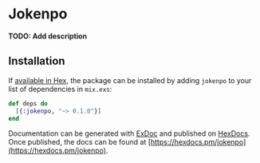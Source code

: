 # Jokenpo

**TODO: Add description**

## Installation

If [available in Hex](https://hex.pm/docs/publish), the package can be installed
by adding `jokenpo` to your list of dependencies in `mix.exs`:

```elixir
def deps do
  [{:jokenpo, "~> 0.1.0"}]
end
```

Documentation can be generated with [ExDoc](https://github.com/elixir-lang/ex_doc)
and published on [HexDocs](https://hexdocs.pm). Once published, the docs can
be found at [https://hexdocs.pm/jokenpo](https://hexdocs.pm/jokenpo).

